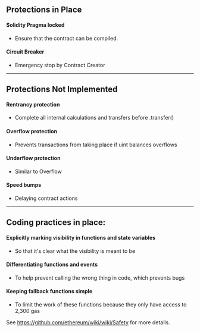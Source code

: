 ## Protections in Place

#### Solidity Pragma locked
- Ensure that the contract can be compiled.

#### Circuit Breaker
- Emergency stop by Contract Creator
******

## Protections Not Implemented

#### Rentrancy protection
- Complete all internal calculations and transfers before .transfer()

#### Overflow protection
- Prevents transactions from taking place if uint balances overflows

#### Underflow protection
- Similar to Overflow

#### Speed bumps
- Delaying contract actions
*****


## Coding practices in place:

#### Explicitly marking visibility in functions and state variables
- So that it's clear what the visibility is meant to be

#### Differentiating functions and events
- To help prevent calling the wrong thing in code, which prevents bugs

#### Keeping fallback functions simple
- To limit the work of these functions because they only have access to 2,300 gas

See https://github.com/ethereum/wiki/wiki/Safety for more details.
